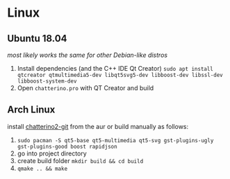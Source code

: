 # Linux

## Ubuntu 18.04
*most likely works the same for other Debian-like distros*
1. Install dependencies (and the C++ IDE Qt Creator) `sudo apt install qtcreator qtmultimedia5-dev libqt5svg5-dev libboost-dev libssl-dev libboost-system-dev`
2. Open `chatterino.pro` with QT Creator and build

## Arch Linux
install [chatterino2-git](https://aur.archlinux.org/packages/chatterino2-git/) from the aur or build manually as follows:
1. `sudo pacman -S qt5-base qt5-multimedia qt5-svg gst-plugins-ugly gst-plugins-good boost rapidjson`
2. go into project directory
3. create build folder `mkdir build && cd build`
4. `qmake .. && make`
